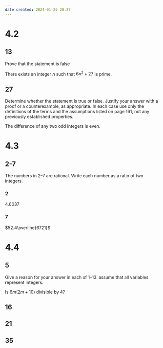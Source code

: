 ```yaml
---
date created: 2024-01-26 20:27
---
```


# 4.2

## 13

Prove that the statement is false

There exists an integer $n$ such that $6n^2+27$ is prime.

## 27

Determine whether the statement is true or false. Justify your answer with a proof or a counterexample, as appropriate. In each case use only the definitions of the terms and the assumptions listed on page 161, not any previously established properties.

The difference of any two odd integers is even.

# 4.3

## 2-7

The numbers in 2–7 are rational. Write each number as a ratio of two integers.

### 2

$4.6037$

### 7

$52.4\overline{6721}$

# 4.4

## 5

Give a reason for your answer in each of 1–13. assume that all variables represent integers.

Is $6m(2m+10)$ divisible by $4$?

## 16



## 21

## 35
